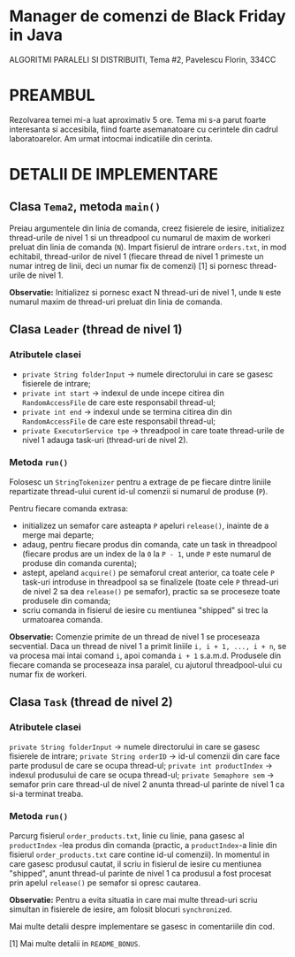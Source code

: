 # Manager de comenzi de Black Friday in Java
ALGORITMI PARALELI SI DISTRIBUITI,
Tema #2,
Pavelescu Florin, 334CC

# PREAMBUL
Rezolvarea temei mi-a luat aproximativ 5 ore. Tema mi s-a parut foarte 
interesanta si accesibila, fiind foarte asemanatoare cu cerintele din cadrul
laboratoarelor. Am urmat intocmai indicatiile din cerinta.

# DETALII DE IMPLEMENTARE
## Clasa `Tema2`, metoda `main()`
Preiau argumentele din linia de comanda, creez fisierele de iesire, initializez
thread-urile de nivel 1 si un threadpool cu numarul de maxim de workeri preluat
din linia de comanda (`N`). Impart fisierul de intrare `orders.txt`, in mod
echitabil, thread-urilor de nivel 1 (fiecare thread de nivel 1 primeste un numar
intreg de linii, deci un numar fix de comenzi) [1] si pornesc thread-urile de
nivel 1.

**Observatie:** Initializez si pornesc exact N thread-uri de nivel 1, unde `N` este
numarul maxim de thread-uri preluat din linia de comanda.

## Clasa `Leader` (thread de nivel 1)

### Atributele clasei
- `private String folderInput` -> numele directorului in care se gasesc fisierele
de intrare;
- `private int start` -> indexul de unde incepe citirea din `RandomAccessFile` de
care este responsabil thread-ul;
- `private int end` -> indexul unde se termina citirea din din `RandomAccessFile` de
care este responsabil thread-ul;
- `private ExecutorService tpe` -> threadpool in care toate thread-urile de nivel 1
adauga task-uri (thread-uri de nivel 2).

### Metoda `run()`
Folosesc un `StringTokenizer` pentru a extrage de pe fiecare dintre liniile
repartizate thread-ului curent id-ul comenzii si numarul de produse (`P`).

Pentru fiecare comanda extrasa:
- initializez un semafor care asteapta `P` apeluri `release()`, inainte de a merge
mai departe;
- adaug, pentru fiecare produs din comanda, cate un task in threadpool (fiecare
produs are un index de la `0` la `P - 1`, unde `P` este numarul de
produse din comanda curenta);
- astept, apeland `acquire()` pe semaforul creat anterior, ca toate cele `P` task-uri
introduse in threadpool sa se finalizele (toate cele `P` thread-uri
de nivel 2 sa dea `release()` pe semafor), practic sa se proceseze toate produsele
din comanda;
- scriu comanda in fisierul de iesire cu mentiunea "shipped" si trec la urmatoarea
comanda.

**Observatie:** Comenzie primite de un thread de nivel 1 se proceseaza secvential.
Daca un thread de nivel 1 a primit liniile `i, i + 1, ..., i + n`, se va
procesa mai intai comand `i`, apoi comanda `i + 1` s.a.m.d. Produsele din fiecare
comanda se proceseaza insa paralel, cu ajutorul threadpool-ului cu numar fix
de workeri.

## Clasa `Task` (thread de nivel 2)
### Atributele clasei
`private String folderInput` ->  numele directorului in care se gasesc
fisierele de intrare;
`private String orderID` -> id-ul comenzii din care face parte produsul de care
se ocupa thread-ul;
`private int productIndex` -> indexul produsului de care se ocupa thread-ul;
`private Semaphore sem` -> semafor prin care thread-ul de nivel 2 anunta thread-ul
parinte de nivel 1 ca si-a terminat treaba.

### Metoda `run()`
Parcurg fisierul `order_products.txt`, linie cu linie, pana gasesc al `productIndex`
-lea produs din comanda (practic, a `productIndex`-a linie din fisierul 
`order_products.txt` care contine id-ul comenzii). In momentul in care gasesc
produsul cautat, il scriu in fisierul de iesire cu mentiunea "shipped", anunt
thread-ul parinte de nivel 1 ca produsul a fost procesat prin apelul `release()` pe
semafor si opresc cautarea.

**Observatie:** Pentru a evita situatia in care mai multe thread-uri scriu simultan
in fisierele de iesire, am folosit blocuri `synchronized`.

Mai multe detalii despre implementare se gasesc in comentariile din cod.

[1] Mai multe detalii in `README_BONUS`.
